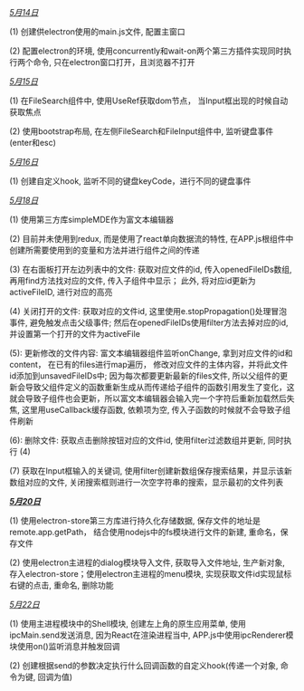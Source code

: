 *<u>5月14日</u>*

(1) 创建供electron使用的main.js文件, 配置主窗口

(2) 配置electron的环境, 使用concurrently和wait-on两个第三方插件实现同时执行两个命令, 只在electron窗口打开，且浏览器不打开

<u>*5月15日*</u>

(1) 在FileSearch组件中, 使用UseRef获取dom节点， 当Input框出现的时候自动获取焦点

(2) 使用bootstrap布局, 在左侧FileSearch和FileInput组件中, 监听键盘事件(enter和esc)

<u>*5月16日*</u>

(1) 创建自定义hook, 监听不同的键盘keyCode，进行不同的键盘事件

*<u>5月18日</u>*

(1) 使用第三方库simpleMDE作为富文本编辑器

(2) 目前并未使用到redux, 而是使用了react单向数据流的特性, 在APP.js根组件中创建所需要使用到的变量和方法并进行组件之间的传递

(3) 在右面板打开左边列表中的文件: 获取对应文件的id, 传入openedFileIDs数组, 再用find方法找对应的文件, 传入子组件中显示； 此外, 将对应id更新为activeFileID, 进行对应的高亮

(4) 关闭打开的文件: 获取对应的文件id,   这里使用e.stopPropagation()处理冒泡事件, 避免触发点击父级事件; 然后在openedFileIDs使用filter方法去掉对应的id, 并设置第一个打开的文件为activeFile

(5): 更新修改的文件内容: 富文本编辑器组件监听onChange, 拿到对应文件的id和content， 在已有的files进行map遍历， 修改对应文件的主体内容，并将此文件id添加到unsavedFileIDs中; 因为每次都要更新最新的files文件, 所以父组件的更新会导致父组件定义的函数重新生成从而传递给子组件的函数引用发生了变化，这就会导致子组件也会更新，所以富文本编辑器会输入完一个字符后重新加载然后失焦, 这里用useCallback缓存函数, 依赖项为空, 传入子函数的时候就不会导致子组件刷新

(6): 删除文件: 获取点击删除按钮对应的文件id, 使用filter过滤数组并更新, 同时执行 (4)

(7) 获取在Input框输入的关键词, 使用filter创建新数组保存搜索结果，并显示该新数组对应的文件, 关闭搜索框则进行一次空字符串的搜索，显示最初的文件列表

<u>***5月20日***</u>

(1) 使用electron-store第三方库进行持久化存储数据, 保存文件的地址是remote.app.getPath， 结合使用nodejs中的fs模块进行文件的新建, 重命名，保存文件

(2)  使用electron主进程的dialog模块导入文件, 获取导入文件地址, 生产新对象, 存入electron-store；使用electron主进程的menu模块, 实现获取文件id实现鼠标右键的点击, 重命名, 删除功能

*<u>5月22日</u>*

(1) 使用主进程模块中的Shell模块, 创建左上角的原生应用菜单, 使用ipcMain.send发送消息, 因为React在渲染进程当中, APP.js中使用ipcRenderer模块使用on()监听消息并触发回调

(2) 创建根据send的参数决定执行什么回调函数的自定义hook(传递一个对象, 命令为键, 回调为值)

